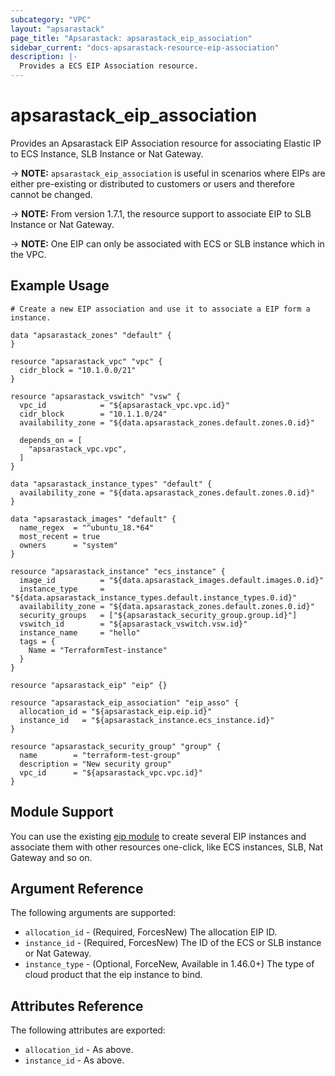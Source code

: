 ```yaml
---
subcategory: "VPC"
layout: "apsarastack"
page_title: "Apsarastack: apsarastack_eip_association"
sidebar_current: "docs-apsarastack-resource-eip-association"
description: |-
  Provides a ECS EIP Association resource.
---
```


# apsarastack\_eip\_association

Provides an Apsarastack EIP Association resource for associating Elastic IP to ECS Instance, SLB Instance or Nat Gateway.

-> **NOTE:** `apsarastack_eip_association` is useful in scenarios where EIPs are either
 pre-existing or distributed to customers or users and therefore cannot be changed.

-> **NOTE:** From version 1.7.1, the resource support to associate EIP to SLB Instance or Nat Gateway.

-> **NOTE:** One EIP can only be associated with ECS or SLB instance which in the VPC.

## Example Usage

```
# Create a new EIP association and use it to associate a EIP form a instance.

data "apsarastack_zones" "default" {
}

resource "apsarastack_vpc" "vpc" {
  cidr_block = "10.1.0.0/21"
}

resource "apsarastack_vswitch" "vsw" {
  vpc_id            = "${apsarastack_vpc.vpc.id}"
  cidr_block        = "10.1.1.0/24"
  availability_zone = "${data.apsarastack_zones.default.zones.0.id}"

  depends_on = [
    "apsarastack_vpc.vpc",
  ]
}

data "apsarastack_instance_types" "default" {
  availability_zone = "${data.apsarastack_zones.default.zones.0.id}"
}

data "apsarastack_images" "default" {
  name_regex  = "^ubuntu_18.*64"
  most_recent = true
  owners      = "system"
}

resource "apsarastack_instance" "ecs_instance" {
  image_id          = "${data.apsarastack_images.default.images.0.id}"
  instance_type     = "${data.apsarastack_instance_types.default.instance_types.0.id}"
  availability_zone = "${data.apsarastack_zones.default.zones.0.id}"
  security_groups   = ["${apsarastack_security_group.group.id}"]
  vswitch_id        = "${apsarastack_vswitch.vsw.id}"
  instance_name     = "hello"
  tags = {
    Name = "TerraformTest-instance"
  }
}

resource "apsarastack_eip" "eip" {}

resource "apsarastack_eip_association" "eip_asso" {
  allocation_id = "${apsarastack_eip.eip.id}"
  instance_id   = "${apsarastack_instance.ecs_instance.id}"
}

resource "apsarastack_security_group" "group" {
  name        = "terraform-test-group"
  description = "New security group"
  vpc_id      = "${apsarastack_vpc.vpc.id}"
}
```

## Module Support

You can use the existing [eip module](https://registry.terraform.io/modules/terraform-apsarastack-modules/eip/apsarastack) 
to create several EIP instances and associate them with other resources one-click, like ECS instances, SLB, Nat Gateway and so on.

## Argument Reference

The following arguments are supported:

* `allocation_id` - (Required, ForcesNew) The allocation EIP ID.
* `instance_id` - (Required, ForcesNew) The ID of the ECS or SLB instance or Nat Gateway.
* `instance_type` - (Optional, ForceNew, Available in 1.46.0+) The type of cloud product that the eip instance to bind.
<!--* `private_ip_address` - (Optional, ForceNew, Available in 1.52.2+) The private IP address in the network segment of the vswitch which has been assigned.-->


## Attributes Reference

The following attributes are exported:

* `allocation_id` - As above.
* `instance_id` - As above.
